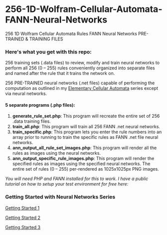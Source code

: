 # 256-1D-Wolfram-Cellular-Automata-FANN-Neural-Networks
256 1D Wolfram Cellular Automata Rules FANN Neural Networks PRE-TRAINED &amp; TRAINING FILES

### Here's what you get with this repo:
 256 training sets (.data files) to review, modify  and train neural networks to perform all 256 (0 – 255) rules  conveniently organized into separate files and named after the rule that  it trains the network on.
 
 256 PRE-TRAINED neural networks (.net files) capable of performing the computation as outlined in my [Elementary Cellular Automata](https://geekgirljoy.wordpress.com/2017/10/02/ancestor-simulations-elementary-cellular-automata/) series except via neural networks.
 
 #### 5 separate programs (.php files):  
 1. **generate_rule_set.php**: This program will recreate the entire set of 256 .data training files.
 2. **train_all.php**:  This program will train all 256 FANN .net neural networks.
 3. **train_specific.php**: This program lets you enter the  rule numbers into an array prior to running to train the specific rules  as FANN .net file neural networks.
 4. **ann_output_all_rule_set_images.php**: This program will render all the rules as images using the neural networks.
 5. **ann_output_specific_rule_images.php**: This program will render the specified rules as images using the specified neural networks.
 The entire set of rules (0 – 255) per-rendered as 1025x1025px PNG images.
 
*You will need PHP and FANN installed for this to work. I have a public tutorial on how to setup your test environment for free here:*

 ### Getting Started with Neural Networks Series

[Getting Started 1](https://geekgirljoy.wordpress.com/2016/07/12/getting-started-with-neural-networks-using-the-fann-library-php-and-c9-io/)

[Getting Started 2](https://geekgirljoy.wordpress.com/2016/07/24/getting-started-with-neural-networks-using-the-fann-library-php-and-c9-io-part-2/)

[Getting Started 3](https://geekgirljoy.wordpress.com/2016/08/02/getting-started-with-neural-networks-using-the-fann-library-php-and-c9-io-part-3/)
